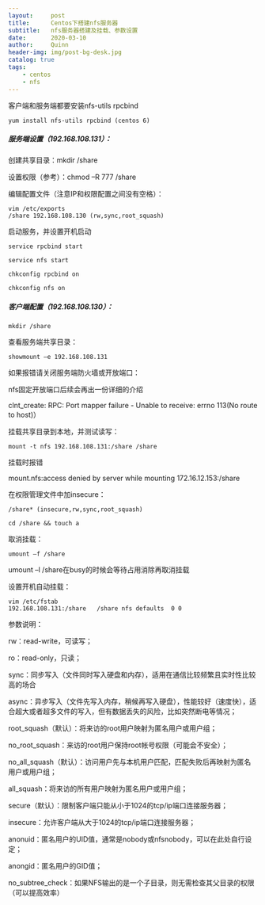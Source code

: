 ```yaml
---
layout:     post
title:      Centos下搭建nfs服务器
subtitle:   nfs服务器搭建及挂载、参数设置
date:       2020-03-10
author:     Quinn
header-img: img/post-bg-desk.jpg
catalog: true
tags:
    - centos
    - nfs
---
```


客户端和服务端都要安装nfs-utils rpcbind

```shell
yum install nfs-utils rpcbind (centos 6)
```



##### 服务端设置（192.168.108.131）：

创建共享目录：mkdir /share

设置权限（参考）：chmod –R 777 /share

编辑配置文件（注意IP和权限配置之间没有空格）：

```shell
vim /etc/exports
/share 192.168.108.130 (rw,sync,root_squash)
```

启动服务，并设置开机启动

```shell
service rpcbind start

service nfs start

chkconfig rpcbind on

chkconfig nfs on
```

 

##### 客户端配置（192.168.108.130）：

```shell
mkdir /share
```

查看服务端共享目录：

```
showmount –e 192.168.108.131
```

如果报错请关闭服务端防火墙或开放端口：

nfs固定开放端口后续会再出一份详细的介绍

clnt_create: RPC: Port mapper failure - Unable to receive: errno 113(No route to host)）

挂载共享目录到本地，并测试读写：

```shell
mount -t nfs 192.168.108.131:/share /share
```

 

挂载时报错

mount.nfs:access denied by server while mounting 172.16.12.153:/share

在权限管理文件中加insecure：

```shell
/share* (insecure,rw,sync,root_squash)
```

 

```shell
cd /share && touch a
```

取消挂载：

```shell
umount –f /share
```

umount –l /share在busy的时候会等待占用消除再取消挂载

设置开机自动挂载：

```shell
vim /etc/fstab
192.168.108.131:/share   /share nfs defaults  0 0
```

 



参数说明：

rw：read-write，可读写；

ro：read-only，只读；

sync：同步写入（文件同时写入硬盘和内存），适用在通信比较频繁且实时性比较高的场合

async：异步写入（文件先写入内存，稍候再写入硬盘），性能较好（速度快），适合超大或者超多文件的写入，但有数据丢失的风险，比如突然断电等情况；

root_squash（默认）：将来访的root用户映射为匿名用户或用户组；

no_root_squash：来访的root用户保持root帐号权限（可能会不安全）；

no_all_squash（默认）：访问用户先与本机用户匹配，匹配失败后再映射为匿名用户或用户组；

all_squash：将来访的所有用户映射为匿名用户或用户组；

secure（默认）：限制客户端只能从小于1024的tcp/ip端口连接服务器；

insecure：允许客户端从大于1024的tcp/ip端口连接服务器；

anonuid：匿名用户的UID值，通常是nobody或nfsnobody，可以在此处自行设定；

anongid：匿名用户的GID值；

no_subtree_check：如果NFS输出的是一个子目录，则无需检查其父目录的权限（可以提高效率）